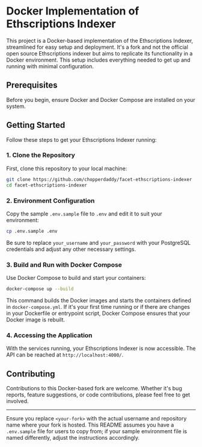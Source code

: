 # Docker Implementation of Ethscriptions Indexer

This project is a Docker-based implementation of the Ethscriptions Indexer, streamlined for easy setup and deployment. It's a fork and not the official open source Ethscriptions indexer but aims to replicate its functionality in a Docker environment. This setup includes everything needed to get up and running with minimal configuration.

## Prerequisites

Before you begin, ensure Docker and Docker Compose are installed on your system.

## Getting Started

Follow these steps to get your Ethscriptions Indexer running:

### 1. Clone the Repository

First, clone this repository to your local machine:

```bash
git clone https://github.com/chopperdaddy/facet-ethscriptions-indexer
cd facet-ethscriptions-indexer
```

### 2. Environment Configuration

Copy the sample `.env.sample` file to `.env` and edit it to suit your environment:

```bash
cp .env.sample .env
```

Be sure to replace `your_username` and `your_password` with your PostgreSQL credentials and adjust any other necessary settings.

### 3. Build and Run with Docker Compose

Use Docker Compose to build and start your containers:

```bash
docker-compose up --build
```

This command builds the Docker images and starts the containers defined in `docker-compose.yml`. If it's your first time running or if there are changes in your Dockerfile or entrypoint script, Docker Compose ensures that your Docker image is rebuilt.

### 4. Accessing the Application

With the services running, your Ethscriptions Indexer is now accessible. The API can be reached at `http://localhost:4000/`.

## Contributing

Contributions to this Docker-based fork are welcome. Whether it's bug reports, feature suggestions, or code contributions, please feel free to get involved.

---

Ensure you replace `<your-fork>` with the actual username and repository name where your fork is hosted. This README assumes you have a `.env.sample` file for users to copy from; if your sample environment file is named differently, adjust the instructions accordingly.